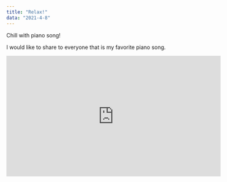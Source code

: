 ```yaml
---
title: "Relax!"
data: "2021-4-8"
---
```


Chill with piano song!

I would like to share to everyone that is my favorite piano song.
<iframe width="560" height="315" src="https://www.youtube.com/embed/NPBCbTZWnq0" frameborder="0" allow="accelorrometer; autoplay; encrypted-media; gyroscope; picture-in picture" allowfullscreen></iframe>